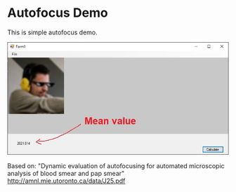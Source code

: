 # Autofocus Demo

This is simple autofocus demo.

![Autofocs Demo](ScreenShots/autofocus_demo_001.jpg)

Based on:
"Dynamic evaluation of autofocusing for automated microscopic analysis of blood smear and pap smear"
http://amnl.mie.utoronto.ca/data/J25.pdf
